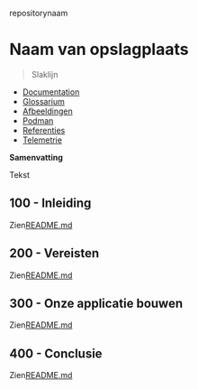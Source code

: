 repositorynaam

# Naam van opslagplaats

> Slaklijn

-   [Documentation](./DOCUMENTATION.md)
-   [Glossarium](./GLOSSARY.md)
-   [Afbeeldingen](./IMAGES.md)
-   [Podman](./PODMAN.md)
-   [Referenties](./REFERENCES.md)
-   [Telemetrie](./TELEMETRY.md)

**Samenvatting**

Tekst

## 100 - Inleiding

Zien[README.md](./100/README.md)

## 200 - Vereisten

Zien[README.md](./200/README.md)

## 300 - Onze applicatie bouwen

Zien[README.md](./300/README.md)

## 400 - Conclusie

Zien[README.md](./400/README.md)
